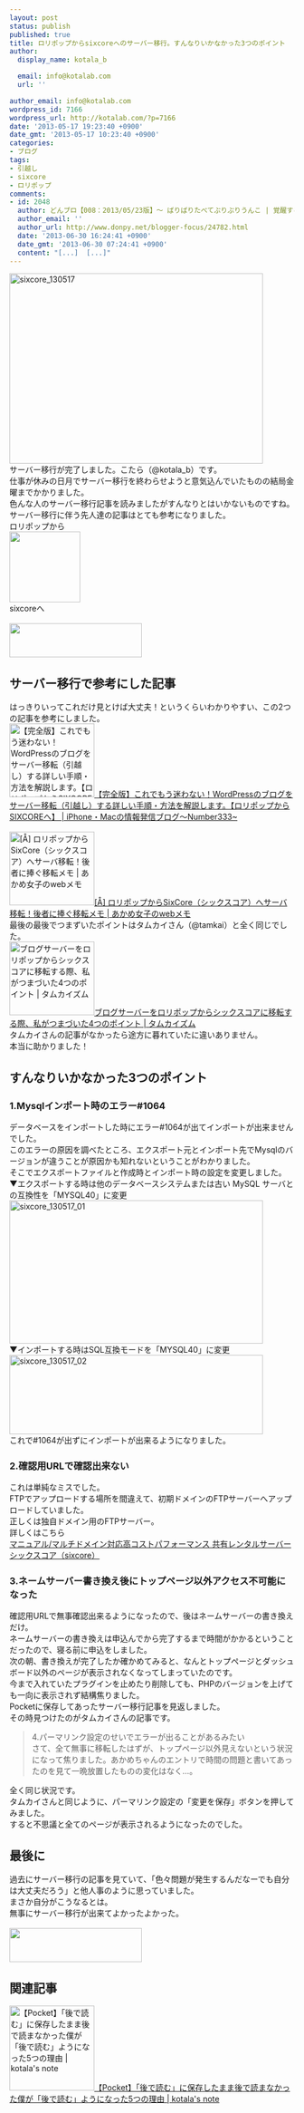 ```yaml
---
layout: post
status: publish
published: true
title: ロリポップからsixcoreへのサーバー移行。すんなりいかなかった3つのポイント
author:
  display_name: kotala_b

  email: info@kotalab.com
  url: ''

author_email: info@kotalab.com
wordpress_id: 7166
wordpress_url: http://kotalab.com/?p=7166
date: '2013-05-17 19:23:40 +0900'
date_gmt: '2013-05-17 10:23:40 +0900'
categories:
- ブログ
tags:
- 引越し
- sixcore
- ロリポップ
comments:
- id: 2048
  author: どんブロ【008：2013/05/23版】〜 ばりばりたべてぶりぶりうんこ | 覚醒する @CDiP
  author_email: ''
  author_url: http://www.donpy.net/blogger-focus/24782.html
  date: '2013-06-30 16:24:41 +0900'
  date_gmt: '2013-06-30 07:24:41 +0900'
  content: "[...]  [...]"
---
```

<p><img src="http://kotalab.com/wp-content/uploads/sixcore_130517-448x336.jpg" alt="sixcore_130517" width="448" height="336" class="alignnone size-large wp-image-7168" /><br />
サーバー移行が完了しました。こたら（@kotala_b）です。<br />
仕事が休みの日月でサーバー移行を終わらせようと意気込んでいたものの結局金曜までかかりました。<br />
色んな人のサーバー移行記事を読みましたがすんなりとはいかないものですね。<br />
サーバー移行に伴う先人達の記事はとても参考になりました。<br />
ロリポップから<br />
<a href="http://c.af.moshimo.com/af/c/click?a_id=370316&p_id=16&pc_id=16&pl_id=5191&guid=ON" target="_blank"><img src="http://image.moshimo.com/af-img/0003/000000005191.gif" width="125" height="125" style="border:none;"></a><br />
sixcoreへ<br />
<a href="http://px.a8.net/svt/ejp?a8mat=25PB6D+3SXS8A+CO4+O0MJL" target="_blank"><br />
<img border="0" width="234" height="60" alt="" src="http://www25.a8.net/svt/bgt?aid=130511317230&wid=004&eno=01&mid=s00000001642004034000&mc=1"></a><br />
<!--more--></p>
<h2>サーバー移行で参考にした記事</h2>
<p>はっきりいってこれだけ見とけば大丈夫！というくらいわかりやすい、この2つの記事を参考にしました。<br />
<a href="http://number333.org/2013/03/04/wordpress-sever-moving/" target="_blank"><img  class="alignleft" src="http://capture.heartrails.com/150x130?http://number333.org/2013/03/04/wordpress-sever-moving/" alt="【完全版】これでもう迷わない！WordPressのブログをサーバー移転（引越し）する詳しい手順・方法を解説します。【ロリポップからSIXCOREへ】 | iPhone・Macの情報発信ブログ〜Number333~" width="150" height="130" /></a><a href="http://number333.org/2013/03/04/wordpress-sever-moving/" target="_blank">【完全版】これでもう迷わない！WordPressのブログをサーバー移転（引越し）する詳しい手順・方法を解説します。【ロリポップからSIXCOREへ】 | iPhone・Macの情報発信ブログ〜Number333~</a><a href="http://b.hatena.ne.jp/entry/http://number333.org/2013/03/04/wordpress-sever-moving/" target="_blank"><img border="0" src="http://b.hatena.ne.jp/entry/image/http://number333.org/2013/03/04/wordpress-sever-moving/" alt="" /></a><br style="clear:both;" /><br />
<a href="http://webmemo.biz/sixcore-lolipop-server" target="_blank"><img  class="alignleft" src="http://capture.heartrails.com/150x130?http://webmemo.biz/sixcore-lolipop-server" alt="[&Aring;] ロリポップからSixCore（シックスコア）へサーバ移転！後者に捧ぐ移転メモ | あかめ女子のwebメモ" width="150" height="130" /></a><a href="http://webmemo.biz/sixcore-lolipop-server" target="_blank">[&Aring;] ロリポップからSixCore（シックスコア）へサーバ移転！後者に捧ぐ移転メモ | あかめ女子のwebメモ</a><a href="http://b.hatena.ne.jp/entry/http://webmemo.biz/sixcore-lolipop-server" target="_blank"><img border="0" src="http://b.hatena.ne.jp/entry/image/http://webmemo.biz/sixcore-lolipop-server" alt="" /></a><br style="clear:both;" />最後の最後でつまずいたポイントはタムカイさん（@tamkai）と全く同じでした。<br />
<a href="http://tamkaism.com/2013/05/lolipop-to-sixcore/" target="_blank"><img  class="alignleft" src="http://capture.heartrails.com/150x130?http://tamkaism.com/2013/05/lolipop-to-sixcore/" alt="ブログサーバーをロリポップからシックスコアに移転する際、私がつまづいた4つのポイント | タムカイズム" width="150" height="130" /></a><a href="http://tamkaism.com/2013/05/lolipop-to-sixcore/" target="_blank">ブログサーバーをロリポップからシックスコアに移転する際、私がつまづいた4つのポイント | タムカイズム</a><a href="http://b.hatena.ne.jp/entry/http://tamkaism.com/2013/05/lolipop-to-sixcore/" target="_blank"><img border="0" src="http://b.hatena.ne.jp/entry/image/http://tamkaism.com/2013/05/lolipop-to-sixcore/" alt="" /></a><br style="clear:both;" />タムカイさんの記事がなかったら途方に暮れていたに違いありません。<br />
本当に助かりました！</p>
<h2>すんなりいかなかった3つのポイント</h2>
<h3>1.Mysqlインポート時のエラー#1064</h3>
<p>データベースをインポートした時にエラー#1064が出てインポートが出来ませんでした。<br />
このエラーの原因を調べたところ、エクスポート元とインポート先でMysqlのバージョンが違うことが原因かも知れないということがわかりました。<br />
そこでエクスポートファイルと作成時とインポート時の設定を変更しました。<br />
▼エクスポートする時は他のデータベースシステムまたは古い MySQL サーバとの互換性を「MYSQL40」に変更<br />
<img src="http://kotalab.com/wp-content/uploads/sixcore_130517_01-448x253.jpg" alt="sixcore_130517_01" width="448" height="253" class="alignnone size-large wp-image-7169" /><br />
▼インポートする時はSQL互換モードを「MYSQL40」に変更<br />
<img src="http://kotalab.com/wp-content/uploads/sixcore_130517_02-448x140.jpg" alt="sixcore_130517_02" width="448" height="140" class="alignnone size-large wp-image-7170" /><br />
これで#1064が出ずにインポートが出来るようになりました。</p>
<h3>2.確認用URLで確認出来ない</h3>
<p>これは単純なミスでした。<br />
FTPでアップロードする場所を間違えて、初期ドメインのFTPサーバーへアップロードしていました。<br />
正しくは独自ドメイン用のFTPサーバー。<br />
詳しくはこちら<br />
<a href="http://www.sixcore.ne.jp/shared/man/domain_setting.php" target="_blank">マニュアル/マルチドメイン対応高コストパフォーマンス 共有レンタルサーバー シックスコア（sixcore）</a></p>
<h3>3.ネームサーバー書き換え後にトップページ以外アクセス不可能になった</h3>
<p>確認用URLで無事確認出来るようになったので、後はネームサーバーの書き換えだけ。<br />
ネームサーバーの書き換えは申込んでから完了するまで時間がかかるということだったので、寝る前に申込をしました。<br />
次の朝、書き換えが完了したか確かめてみると、なんとトップページとダッシュボード以外のページが表示されなくなってしまっていたのです。<br />
今まで入れていたプラグインを止めたり削除しても、PHPのバージョンを上げても一向に表示されず結構焦りました。<br />
Pocketに保存してあったサーバー移行記事を見返しました。<br />
その時見つけたのがタムカイさんの記事です。</p>
<blockquote><p>4.パーマリンク設定のせいでエラーが出ることがあるみたい<br />
さて、全て無事に移転したはずが、トップページ以外見えないという状況になって焦りました。あかめちゃんのエントリで時間の問題と書いてあったのを見て一晩放置したものの変化はなく&hellip;。</p></blockquote>
<p>全く同じ状況です。<br />
タムカイさんと同じように、パーマリンク設定の「変更を保存」ボタンを押してみました。<br />
すると不思議と全てのページが表示されるようになったのでした。</p>
<h2>最後に</h2>
<p>過去にサーバー移行の記事を見ていて、「色々問題が発生するんだなーでも自分は大丈夫だろう」と他人事のように思っていました。<br />
まさか自分がこうなるとは。<br />
無事にサーバー移行が出来てよかったよかった。<br />
<a href="http://px.a8.net/svt/ejp?a8mat=25PB6D+3SXS8A+CO4+O0MJL" target="_blank"><br />
<img border="0" width="234" height="60" alt="" src="http://www25.a8.net/svt/bgt?aid=130511317230&wid=004&eno=01&mid=s00000001642004034000&mc=1"></a></p>
<h2 class="rele">関連記事</h2>
<p><a href="http://kotalab.com/pocket-five-reason" target="_blank"><img  class="alignleft" src="http://kotalab.com/wp-content/uploads/pocket_130513.jpg" alt="【Pocket】「後で読む」に保存したまま後で読まなかった僕が「後で読む」ようになった5つの理由 | kotala's note" width="150" /></a><a href="http://kotalab.com/pocket-five-reason" target="_blank">【Pocket】「後で読む」に保存したまま後で読まなかった僕が「後で読む」ようになった5つの理由 | kotala's note</a><br style="clear:both;" /></p>
